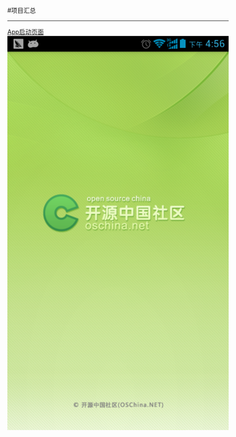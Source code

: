 #项目汇总

----------
[App启动页面](http://git.oschina.net/aa1000777/MyAppStartActivity "App启动页面")
![](https://raw.githubusercontent.com/aa1000777/android-cjc-project/master/Image/MyAppStartActivity%28%E7%A8%8B%E5%BA%8F%E5%90%AF%E5%8A%A8%E9%A1%B5%E9%9D%A2%29.png)